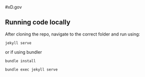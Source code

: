 #xD.gov

## Running code locally

After cloning the repo, navigate to the correct folder and run using:

```
jekyll serve
```

or if using bundler

```
bundle install

bundle exec jekyll serve

```
